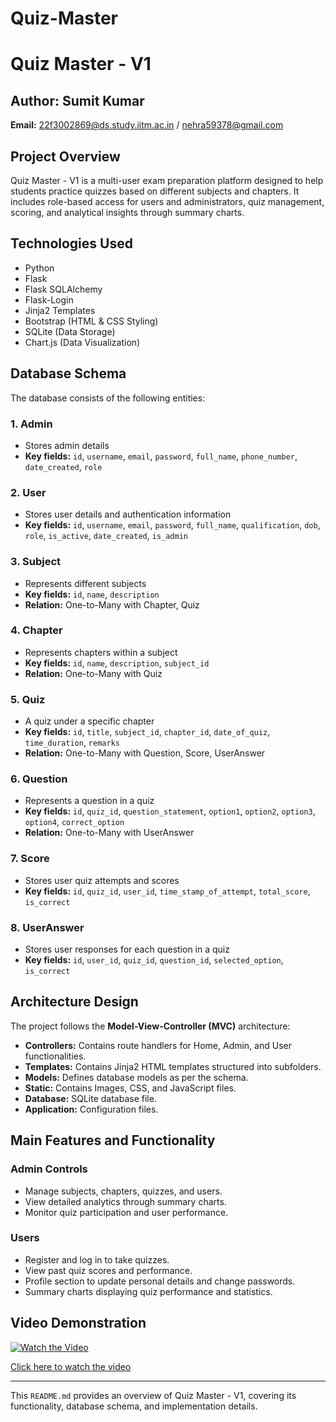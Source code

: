 # Quiz-Master
# Quiz Master - V1

## Author: Sumit Kumar  
**Email:** 22f3002869@ds.study.iitm.ac.in  / nehra59378@gmail.com

## Project Overview
Quiz Master - V1 is a multi-user exam preparation platform designed to help students practice quizzes based on different subjects and chapters. It includes role-based access for users and administrators, quiz management, scoring, and analytical insights through summary charts.

## Technologies Used
- Python
- Flask
- Flask SQLAlchemy
- Flask-Login
- Jinja2 Templates
- Bootstrap (HTML & CSS Styling)
- SQLite (Data Storage)
- Chart.js (Data Visualization)

## Database Schema
The database consists of the following entities:

### 1. Admin
- Stores admin details
- **Key fields:** `id`, `username`, `email`, `password`, `full_name`, `phone_number`, `date_created`, `role`

### 2. User
- Stores user details and authentication information
- **Key fields:** `id`, `username`, `email`, `password`, `full_name`, `qualification`, `dob`, `role`, `is_active`, `date_created`, `is_admin`

### 3. Subject
- Represents different subjects
- **Key fields:** `id`, `name`, `description`
- **Relation:** One-to-Many with Chapter, Quiz

### 4. Chapter
- Represents chapters within a subject
- **Key fields:** `id`, `name`, `description`, `subject_id`
- **Relation:** One-to-Many with Quiz

### 5. Quiz
- A quiz under a specific chapter
- **Key fields:** `id`, `title`, `subject_id`, `chapter_id`, `date_of_quiz`, `time_duration`, `remarks`
- **Relation:** One-to-Many with Question, Score, UserAnswer

### 6. Question
- Represents a question in a quiz
- **Key fields:** `id`, `quiz_id`, `question_statement`, `option1`, `option2`, `option3`, `option4`, `correct_option`
- **Relation:** One-to-Many with UserAnswer

### 7. Score
- Stores user quiz attempts and scores
- **Key fields:** `id`, `quiz_id`, `user_id`, `time_stamp_of_attempt`, `total_score`, `is_correct`

### 8. UserAnswer
- Stores user responses for each question in a quiz
- **Key fields:** `id`, `user_id`, `quiz_id`, `question_id`, `selected_option`, `is_correct`

## Architecture Design
The project follows the **Model-View-Controller (MVC)** architecture:

- **Controllers:** Contains route handlers for Home, Admin, and User functionalities.
- **Templates:** Contains Jinja2 HTML templates structured into subfolders.
- **Models:** Defines database models as per the schema.
- **Static:** Contains Images, CSS, and JavaScript files.
- **Database:** SQLite database file.
- **Application:** Configuration files.

## Main Features and Functionality

### Admin Controls
- Manage subjects, chapters, quizzes, and users.
- View detailed analytics through summary charts.
- Monitor quiz participation and user performance.

### Users
- Register and log in to take quizzes.
- View past quiz scores and performance.
- Profile section to update personal details and change passwords.
- Summary charts displaying quiz performance and statistics.


## Video Demonstration

[![Watch the Video](https://img.youtube.com/vi/dQw4w9WgXcQ/0.jpg)](https://drive.google.com/file/d/1-U62BpfIovZoIIgEQvImaFLGwSX0NGMu/view?usp=sharing)

[Click here to watch the video](https://drive.google.com/file/d/1-U62BpfIovZoIIgEQvImaFLGwSX0NGMu/view?usp=sharing)


---
This `README.md` provides an overview of Quiz Master - V1, covering its functionality, database schema, and implementation details.

